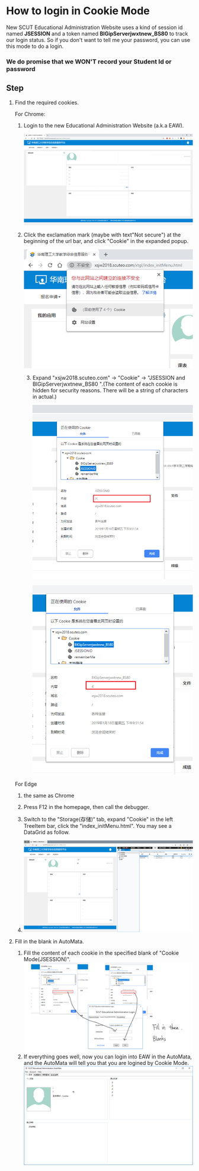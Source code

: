# How to login in Cookie Mode

New SCUT Educational Administration Website uses a kind of session id named <strong>JSESSION</strong> and a token named <strong>BIGipServerjwxtnew_BS80</strong> to track our login status. So if you don't want to tell me your password, you can use this mode to do a login.

### We do promise that we WON'T record your Student Id or password

## Step

1. Find the required cookies.

   For Chrome:

   1. Login to the new Educational Administration Website (a.k.a EAW).

      ![Intro Image Not Loaded](./home.png)

   2. Click the exclamation mark (maybe with text"Not secure") at the beginning of the url bar, and click "Cookie" in the expanded popup.

      ![Relax](./click-header.png)

      3. Expand "xsjw2018.scuteo.com" -> "Cookie" -> "JSESSION and BIGipServerjwxtnew_BS80 ".(The content of each cookie is hidden for security reasons. There will be a string of characters in actual.)

         ![Relax](./jsession.png)

         ![Relax](./big.png)
         

   For Edge

      1. the same as Chrome

      2. Press F12 in the homepage, then call the debugger.

      3. Switch to the "Storage(存储)“ tab, expand "Cookie" in the left TreeItem bar, click the "index_initMenu.html". You may see a DataGrid as follow.
      4. ![Edge](./edge-cookie.png)

2. Fill in the blank in AutoMata.
     1. Fill the content of each cookie in the specified blank of "Cookie Mode(JSESSION)".
      ![Filler](./fill.png)
      2. If everything goes well, now you can login into EAW in the AutoMata, and the AutoMata will tell you that you are logined by Cookie Mode.
    ![OK](./result.png)
